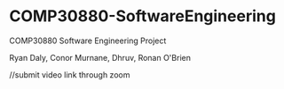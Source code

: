 # COMP30880-SoftwareEngineering
COMP30880 Software Engineering Project

Ryan Daly,
Conor Murnane,
Dhruv,
Ronan O'Brien

//submit video link through zoom
